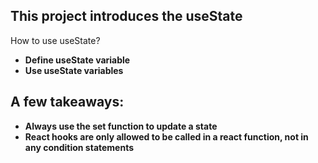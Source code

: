 ## This project introduces the useState

How to use useState?
* **Define useState variable**
* **Use useState variables**


## A few takeaways:
* **Always use the set function to update a state**
* **React hooks are only allowed to be called in a react function, not in any condition statements**
